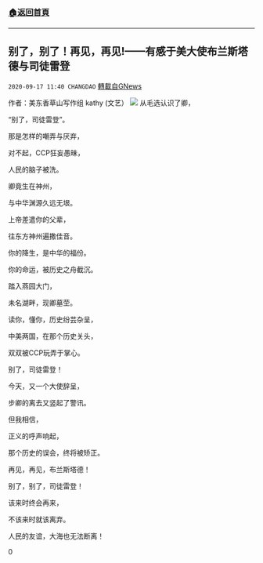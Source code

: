 ###  [:house:返回首頁](https://github.com/ourhimalayas/txt)
---

## 别了，别了！再见，再见!——有感于美大使布兰斯塔德与司徒雷登
`2020-09-17 11:40 CHANGDAO` [轉載自GNews](https://gnews.org/zh-hant/364085/)

作者：美东香草山写作组 kathy (文艺）
![](https://s3.amazonaws.com/gnews-media-offload/wp-content/uploads/2020/09/17130739/Picture14-3.png)
从毛选认识了卿，

“别了，司徒雷登”。

那是怎样的嘲弄与厌弃，

对不起，CCP狂妄愚昧，

人民的脑子被洗。

卿竟生在神州，

与中华渊源久远无垠。

上帝差遣你的父辈，

往东方神州遍撒佳音。

你的降生，是中华的福份。

你的命运，被历史之舟截沉。



踏入燕园大门，

未名湖畔，现卿墓茔。

读你，懂你，历史纷芸杂呈，

中美两国，在那个历史关头，

双双被CCP玩弄于掌心。

别了，司徒雷登！



今天，又一个大使辞呈，

步卿的离去又竖起了警讯。

但我相信，

正义的呼声响起，

那个历史的误会，终将被矫正。

再见，再见，布兰斯塔德！

别了，别了，司徒雷登！



该来时终会再来，

不该来时就该离弃。

人民的友谊，大海也无法断离！

0

